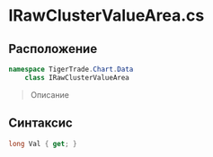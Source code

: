 
# IRawClusterValueArea.cs
## Расположение
```csharp
namespace TigerTrade.Chart.Data  
    class IRawClusterValueArea
```

> Описание

## Синтаксис
```csharp
long Val { get; }
```
